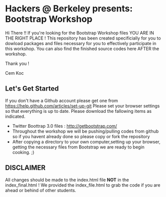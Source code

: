 Hackers @ Berkeley presents: Bootstrap Workshop
==============================================
Hi There !!
If you're looking for the Bootstrap Workshop files YOU ARE IN THE RIGHT PLACE !
This repository has been created specificially for you to dowload packages and files necessary for you to effectively participate in this workshop.
You can also find the finished source codes here AFTER the workshop.

Thank you !

Cem Koc

Let's Get Started
-----------------
If you don't have a Github account please get one from https://help.github.com/articles/set-up-git 
Please set your browser settings so that everything is up to date.
Please download the fallowing items as indicated.
- Twitter Boottrap 3.0 files : http://getbootstrap.com/
- Throughout the workshop we will be pushing/pulling codes from github so if you havent already done so please copy or fork the repository
- After copying a directory to your own computer,setting up your browser, getting the necessary files from Bootstrap  we are ready to begin cooking. ;)

DISCLAIMER
----------
All changes should be made to the index.html file <b>NOT</b> in the index_final.html ! We provided the index_file.html to grab the code if you are ahead or behind of other students.    